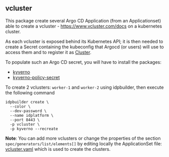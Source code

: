 ## vcluster

This package create several Argo CD Application (from an Applicationset) able to create a vcluster - https://www.vcluster.com/docs on a kubernetes cluster.

As each vcluster is exposed behind its Kubernetes API; it is then needed to create a Secret containing the kubeconfig that Argocd (or users) will use to access them and to register it as [Cluster](https://argo-cd.readthedocs.io/en/stable/operator-manual/declarative-setup/#clusters).

To populate such an Argo CD secret, you will have to install the packages: 
- [kyverno](../kyverno) 
- [kyverno-policy-secret](../kyverno-policy-secret)

To create 2 vclusters: `worker-1` and `worker-2` using idpbuilder, then execute the following command
```shell
idpbuilder create \
  --color \
  --dev-password \
  --name idplatform \
  --port 8443 \
  -p vcluster \
  -p kyverno --recreate  
```
**Note**: You can add more vclusters or change the properties of the section `spec/generators/list/elements[]` by editing locally the ApplicationSet file: [vcluster.yaml](vcluster/vcluster.yaml) which is used to create the clusters.